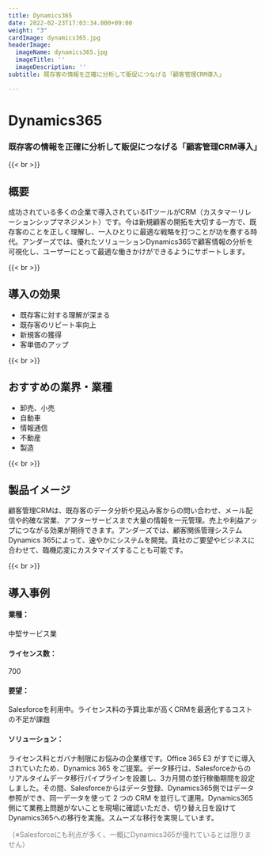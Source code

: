 ```yaml
---
title: Dynamics365
date: 2022-02-23T17:03:34.000+09:00
weight: "3"
cardImage: dynamics365.jpg
headerImage:
  imageName: dynamics365.jpg
  imageTitle: ''
  imageDescription: ''
subtitle: 既存客の情報を正確に分析して販促につなげる「顧客管理CRM導入」

---
```

# Dynamics365

### 既存客の情報を正確に分析して販促につなげる「顧客管理CRM導入」

{{< br >}}

## 概要

成功されている多くの企業で導入されているITツールがCRM（カスタマーリレーションシップマネジメント）です。今は新規顧客の開拓を大切する一方で、既存客のことを正しく理解し、一人ひとりに最適な戦略を打つことが功を奏する時代。アンダーズでは、優れたソリューションDynamics365で顧客情報の分析を可視化し、ユーザーにとって最適な働きかけができるようにサポートします。

{{< br >}}

## 導入の効果

* 既存客に対する理解が深まる
* 既存客のリピート率向上
* 新規客の獲得
* 客単価のアップ

{{< br >}}

## おすすめの業界・業種

* 卸売、小売
* 自動車
* 情報通信
* 不動産
* 製造

{{< br >}}

## 製品イメージ

顧客管理CRMは、既存客のデータ分析や見込み客からの問い合わせ、メール配信や的確な営業、アフターサービスまで大量の情報を一元管理。売上や利益アップにつながる効果が期待できます。アンダーズでは、顧客関係管理システム Dynamics 365によって、速やかにシステムを開発。貴社のご要望やビジネスに合わせて、臨機応変にカスタマイズすることも可能です。

{{< br >}}

## 導入事例

#### **業種**：

中堅サービス業

#### **ライセンス数**：

700

#### **要望**：

Salesforceを利用中。ライセンス料の予算比率が高くCRMを最適化するコストの不足が課題

#### **ソリューション**：

ライセンス料とガバナ制限にお悩みの企業様です。Office 365 E3 がすでに導入されていたため、Dynamics 365 をご提案。データ移行は、Salesforceからのリアルタイムデータ移行パイプラインを設置し、3カ月間の並行稼働期間を設定しました。その間、Salesforceからはデータ登録、Dynamics365側ではデータ参照ができ、同一データを使って 2 つの CRM を並行して運用。Dynamics365側にて業務上問題がないことを現場に確認いただき、切り替え日を設けてDynamics365への移行を実施。スムーズな移行を実現しています。

<font color="gray">（※Salesforceにも利点が多く、一概にDynamics365が優れているとは限りません）</font>